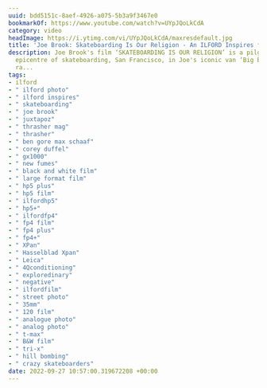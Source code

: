 ```yaml
---
uuid: bdd5151c-8aef-4926-a075-5b3a9f3467e0
bookmarkOf: https://www.youtube.com/watch?v=UYpJQoLkCdA
category: video
headImage: https://i.ytimg.com/vi/UYpJQoLkCdA/maxresdefault.jpg
title: 'Joe Brook: Skateboarding Is Our Religion - An ILFORD Inspires film'
description: Joe Brook's film ‘SKATEBOARDING IS OUR RELIGION’ is a pilgrimage to the
  epicentre of skateboarding, San Francisco, in Joe's iconic van ‘Big Blue’. In this
  ra...
tags:
- ilford
- " ilford photo"
- " ilford inspires"
- " skateboarding"
- " joe brook"
- " juxtapoz"
- " thrasher mag"
- " thrasher"
- " ben gore max schaaf"
- " corey duffel"
- " gx1000"
- " new fumes"
- " black and white film"
- " large format film"
- " hp5 plus"
- " hp5 film"
- " ilfordhp5"
- " hp5+"
- " ilfordfp4"
- " fp4 film"
- " fp4 plus"
- " fp4+"
- " XPan"
- " Hasselblad Xpan"
- " Leica"
- " 4Qconditioning"
- " exploredinary"
- " negative"
- " ilfordfilm"
- " street photo"
- " 35mm"
- " 120 film"
- " analogue photo"
- " analog photo"
- " t-max"
- " B&W film"
- " tri-x"
- " hill bombing"
- " crazy skateboarders"
date: 2022-09-27 10:57:00.319672208 +00:00
---
```


